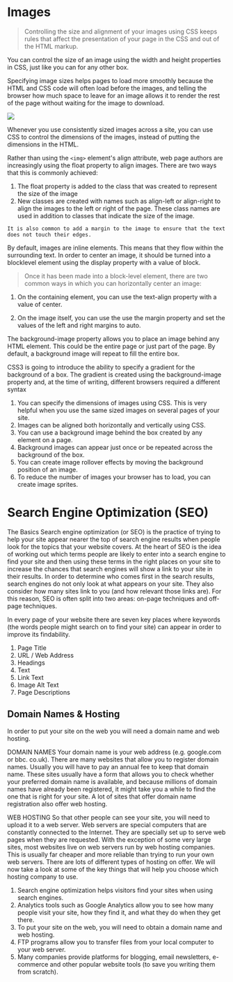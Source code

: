# Images

>Controlling the size and alignment of
your images using CSS keeps rules that
affect the presentation of your page in
the CSS and out of the HTML markup.

You can control the size of an
image using the width and
height properties in CSS, just
like you can for any other box. 

Specifying image sizes helps
pages to load more smoothly
because the HTML and CSS
code will often load before the
images, and telling the browser
how much space to leave for an
image allows it to render the rest
of the page without waiting for
the image to download.

![](https://maxst.icons8.com/_nuxt/ouch/img/landing-art@2x.d256a30.png)


Whenever you use consistently
sized images across a site,
you can use CSS to control
the dimensions of the
images, instead of putting the
dimensions in the HTML.

Rather than using the ```<img>```
element's align attribute, web
page authors are increasingly
using the float property to align
images. There are two ways that
this is commonly achieved:

1. The float property is added
to the class that was created to
represent the size of the image
2. New classes are created with
names such as align-left or
align-right to align the images
to the left or right of the page.
These class names are used in
addition to classes that indicate
the size of the image.

```
It is also common to add a margin to the image to ensure that the text does not touch their edges.
```

By default, images are inline
elements. This means that they
flow within the surrounding text.
In order to center an image, it
should be turned into a blocklevel
element using the display
property with a value of block.

>Once it has been made into a
block-level element, there are
two common ways in which you
can horizontally center an image:
1. On the containing element,
you can use the text-align
property with a value of center. 

2. On the image itself, you can
use the use the margin property
and set the values of the left and
right margins to auto.

The background-image
property allows you to place
an image behind any HTML
element. This could be the entire
page or just part of the page. By
default, a background image will
repeat to fill the entire box. 

CSS3 is going to introduce the
ability to specify a gradient for
the background of a box. The
gradient is created using the
background-image property
and, at the time of writing,
different browsers required a
different syntax 

1. You can specify the dimensions of images using CSS.
This is very helpful when you use the same sized
images on several pages of your site.
2. Images can be aligned both horizontally and vertically
using CSS.
3. You can use a background image behind the box
created by any element on a page.
4. Background images can appear just once or be
repeated across the background of the box.
5. You can create image rollover effects by moving the
background position of an image.
6. To reduce the number of images your browser has to
load, you can create image sprites.




# Search Engine Optimization (SEO)

The Basics
Search engine optimization (or
SEO) is the practice of trying
to help your site appear nearer
the top of search engine results
when people look for the topics
that your website covers.
At the heart of SEO is the idea of
working out which terms people
are likely to enter into a search
engine to find your site and then
using these terms in the right
places on your site to increase
the chances that search engines
will show a link to your site in
their results.
In order to determine who comes
first in the search results, search
engines do not only look at what
appears on your site. They also
consider how many sites link
to you (and how relevant those
links are). For this reason, SEO
is often split into two areas:
on-page techniques and off-page
techniques. 

In every page of your website there are seven key places where keywords
(the words people might search on to find your site) can appear in order
to improve its findability. 
1. Page Title
2. URL / Web Address
3. Headings
4. Text
5. Link Text
6. Image Alt Text
7. Page Descriptions


## Domain Names & Hosting 

In order to put your site on the web you will
need a domain name and web hosting.

DOMAIN NAMES
Your domain name is your web
address (e.g. google.com or bbc.
co.uk). There are many websites
that allow you to register domain
names. Usually you will have to
pay an annual fee to keep that
domain name.
These sites usually have a form
that allows you to check whether
your preferred domain name is
available, and because millions
of domain names have already
been registered, it might take
you a while to find the one that is
right for your site.
A lot of sites that offer domain
name registration also offer web
hosting.


WEB HOSTING 
So that other people can see
your site, you will need to upload
it to a web server. Web servers
are special computers that are
constantly connected to the
Internet. They are specially set
up to serve web pages when
they are requested.
With the exception of some very
large sites, most websites live on
web servers run by web hosting
companies. This is usually far
cheaper and more reliable than
trying to run your own web
servers.
There are lots of different types
of hosting on offer. We will now
take a look at some of the key
things that will help you choose
which hosting company to use.

1. Search engine optimization helps visitors find your
sites when using search engines.
2. Analytics tools such as Google Analytics allow you to
see how many people visit your site, how they find it,
and what they do when they get there.
3. To put your site on the web, you will need to obtain a
domain name and web hosting.
4. FTP programs allow you to transfer files from your
local computer to your web server.
5. Many companies provide platforms for blogging, email
newsletters, e-commerce and other popular website
tools (to save you writing them from scratch).